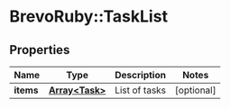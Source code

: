 # BrevoRuby::TaskList

## Properties
Name | Type | Description | Notes
------------ | ------------- | ------------- | -------------
**items** | [**Array&lt;Task&gt;**](Task.md) | List of tasks | [optional] 


